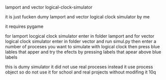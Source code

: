 lamport and vector logical-clock-simulator

it is just fucken dumy lamport and vector logical clock simulator by me

it requires pygame

for lamport locgical clock simulator enter in folder lamport and for vector logical clock simulator enter in folder vector  and
run simul.py then enter a number of proceses you want to simulate with logical clock then press blue lables that apper and 
try the efects by pressing labels that apear above blue labels 

this is dumy simulator it did not use real proceses instead it use process object so do not use it for school and real projects without modifing it 10q
